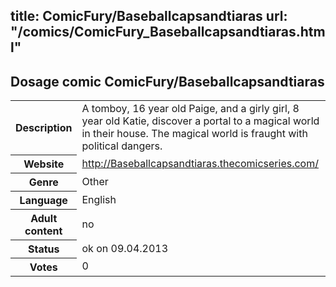 title: ComicFury/Baseballcapsandtiaras
url: "/comics/ComicFury_Baseballcapsandtiaras.html"
---
Dosage comic ComicFury/Baseballcapsandtiaras
-----------------------------------------

<table class="comicinfo">
<tr>
<th>Description</th><td>A tomboy, 16 year old Paige, and a girly girl, 8 year old Katie, discover a portal to a magical world in their house. The magical world is fraught with political dangers.</td>
</tr>
<tr>
<th>Website</th><td><a href="http://Baseballcapsandtiaras.thecomicseries.com/">http://Baseballcapsandtiaras.thecomicseries.com/</a></td>
</tr>
<tr>
<th>Genre</th><td>Other</td>
</tr>
<tr>
<th>Language</th><td>English</td>
</tr>
<tr>
<th>Adult content</th><td>no</td>
</tr>
<tr>
<th>Status</th><td>ok on 09.04.2013</td>
</tr>
<tr>
<th>Votes</th><td>0</div></td>
</tr>
</table>
